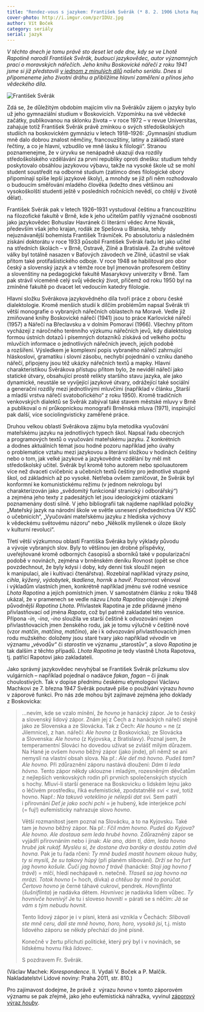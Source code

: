 ```yaml
---
title: "Rendez-vous s jazykem: František Svěrák (* 8. 2. 1906 Lhota Rapotina, † 9. 11. 1976 Brno)"
cover-photo: http://i.imgur.com/pzrIDUz.jpg
author: Vít Boček
category: seriály
serial: jazyk
---
```


*V těchto dnech je tomu právě sto deset let ode dne, kdy se ve Lhotě Rapotině narodil František Svěrák, budoucí jazykovědec, autor významných prací o moravských nářečích. Jeho knihu Boskovické nářečí z roku 1941 jsme si již představili [v jednom z minulých dílů](/clanky/2015/05/boskovicke-nareci.html) našeho seriálu. Dnes si připomeneme jeho životní dráhu a přiblížíme hlavní zaměření a přínos jeho vědeckého díla.*

<img src="http://i.imgur.com/pzrIDUz.jpg" alt="František Svěrák" class="img-responsive img-popup">

Zdá se, že důležitým obdobím majícím vliv na Svěrákův zájem o jazyky bylo už jeho gymnaziální studium v Boskovicích. Vzpomínku na své vědecké začátky, publikovanou na sklonku života – v roce 1972 – v revue Universitas, zahajuje totiž František Svěrák právě zmínkou o svých středoškolských studiích na boskovickém gymnáziu v letech 1918–1926: „Gymnasijní studium mně dalo dobrou znalost němčiny, francouzštiny, latiny a základů staré řečtiny, a co je hlavní, vzbudilo ve mně lásku k filologii“. Stranou poznamenejme, že v úryvku se nenápadně ukazují dva rozdíly středoškolského vzdělávání za první republiky oproti dnešku: studium tehdy poskytovalo obsáhlou jazykovou výbavu, takže na vysoké škole už se mohl student soustředit na odborné studium (zatímco dnes filologické obory připomínají spíše lepší jazykové školy), a mnohdy se již při něm rozhodovalo o budoucím směřování mladého člověka (kdežto dnes většinou ani vysokoškolští studenti ještě v posledních ročnících nevědí, co chtějí v životě dělat). 

František Svěrák pak v letech 1926–1931 vystudoval češtinu a francouzštinu na filozofické fakultě v Brně, kde k jeho učitelům patřily význačné osobnosti jako jazykovědec Bohuslav Havránek či literární vědec Arne Novák, především však jeho krajan, rodák ze Spešova u Blanska, tehdy nejuznávanější bohemista František Trávníček. Po absolutoriu a následném získání doktorátu v roce 1933 působil František Svěrák řadu let jako učitel na středních školách – v Brně, Ostravě, Zlíně a Bratislavě. Za druhé světové války byl totálně nasazen v Baťových závodech ve Zlíně, účastnil se však přitom také protifašistického odboje. V roce 1948 se habilitoval pro obor český a slovenský jazyk a v témže roce byl jmenován profesorem češtiny a slovenštiny na pedagogické fakultě Masarykovy univerzity v Brně. Tam pak strávil víceméně celý svůj vědecký život, přičemž od roku 1950 byl na zmíněné fakultě po dvacet let vedoucím katedry filologie.

Hlavní složku Svěrákova jazykovědného díla tvoří práce z oboru české dialektologie. Kromě menších studií k dílčím problémům napsal Svěrák tři větší monografie o vybraných nářečních oblastech na Moravě. Vedle již zmiňované knihy Boskovické nářečí (1941) jsou to práce Karlovické nářečí (1957) a Nářečí na Břeclavsku a v dolním Pomoraví (1966). Všechny přitom vycházejí z náročného terénního výzkumu nářečních jevů, kdy dialektolog formou ústních dotazů i písemných dotazníků získává od velkého počtu mluvčích informace o jednotlivých nářečních jevech, jejich podobě a rozšíření. Výsledkem je komplexní popis vybraného nářečí zahrnující hláskosloví, gramatiku i slovní zásobu, nechybí pojednání o vzniku daného nářečí, připojeny jsou též ukázky nářečních textů a mapky. Hlavní charakteristikou Svěrákova přístupu přitom bylo, že neviděl nářečí jako statické útvary, obsahující prostě relikty staršího stavu jazyka, ale jako dynamické, neustále se vyvíjející jazykové útvary, odrážející také sociální a generační rozdíly mezi jednotlivými mluvčími (například v článku „Starší a mladší vrstva nářečí svatobořického“ z roku 1950). Kromě tradičních venkovských dialektů se Svěrák zabýval také stavem městské mluvy v Brně a publikoval o ní průkopnickou monografii Brněnská mluva (1971), inspirující pak další, více sociolingvisticky zaměřené práce.

Druhou velkou oblastí Svěrákova zájmu byla metodika vyučování mateřskému jazyku na jednotlivých typech škol. Napsal řadu obecných a programových textů o vyučování mateřskému jazyku. Z konkrétních a dodnes aktuálních témat jsou hodné pozoru například jeho úvahy o problematice vztahu mezi jazykovou a literární složkou v hodinách češtiny nebo o tom, jak velké jazykové a jazykovědné vzdělání by měl mít středoškolský učitel. Svěrák byl kromě toho autorem nebo spoluautorem více než dvaceti cvičebnic a učebních textů češtiny pro jednotlivé stupně škol, od základních až po vysoké. Netřeba ovšem zamlčovat, že Svěrák byl konformní ke komunistickému režimu (v jednom nekrologu byl charakterizován jako „svědomitý funkcionář stranický i odborářský“) a zejména jeho texty z padesátých let jsou ideologickými otázkami poznamenány dosti silně. V jeho bibliografii tak najdeme například položky „Mateřský jazyk na národní škole ve světle usnesení předsednictva ÚV KSČ o učebnicích“, „Vyučování mateřskému jazyku z hlediska výchovy k vědeckému světovému názoru“ nebo „Několik myšlenek o úloze školy v kulturní revoluci“.

Třetí větší výzkumnou oblastí Františka Svěráka byly výklady původu a vývoje vybraných slov. Byly to většinou jen drobné příspěvky, uveřejňované kromě odborných časopisů a sborníků také v popularizační podobě v novinách, zejména v brněnském deníku Rovnost (opět se chce povzdechnout, že byly kdysi i doby, kdy denní tisk sloužil nejen k manipulaci, ale i kultivaci čtenářstva). Rozebíral například výrazy *psina*, *cihla*, *kýžený*, *výdobytek*, *tkadlena*, *horník* a *havíř*. Pozornost věnoval i výkladům vlastních jmen, konkrétně například jménu své rodné vesnice *Lhota Rapotina* a jejích pomístních jmen. V samostatném článku z roku 1948 ukázal, že v pramenech se vedle názvu *Lhota Rapotina* objevuje i zřejmě původnější *Rapotina Lhota*. Přívlastek Rapotina je zde přídavné jméno přivlastňovací od jména *Rapota*, což byl patrně zakladatel této vesnice. Přípona *-in*, *-ina*, *-ino* sloužila ve starší češtině k odvozování nejen přivlastňovacích jmen ženského rodu, jak je tomu výlučně v češtině nové (vzor *matčin*, *matčina*, *matčino*), ale i k odvozování přivlastňovacích jmen rodu mužského: doloženy jsou staré tvary jako například *vévodin* ve významu „vévodův“ či *starostin* ve významu „starostův“, a slovo *Rapotina* je tak dalším z těchto případů. *Lhota Rapotina* je tedy vlastně Lhota Rapotova, tj. patřící Rapotovi jako zakladateli.

Jako správný jazykovědec nevyhýbal se František Svěrák průzkumu slov vulgárních – například pojednal o nadávce *fakan*, *fagan* – či jinak choulostivých. Tak v dopise přednímu českému etymologovi Václavu Machkovi ze 7. března 1947 Svěrák poutavě píše o používání výrazu *hovno* v záporové funkci. Pro nás zde mohou být zajímavé zejména jeho doklady z Boskovicka:

>…nevím, kde se vzalo mínění, že *hovno* je hanácký zápor. Je to český a slovenský lidový zápor. Znám jej z Čech a z hanáckých nářečí stejně jako ze Slovenska a ze Slovácka. Tak z Čech: *Ale houno* = ne (z Jilemnice), z han. nářečí: *Ale hovno* (z Boskovicka); ze Slovácka a Slovenska: *Ale hovno* (z Kyjovska, z Bratislavy). Poznal jsem, že temperamentní Slováci ho dovedou užívat se zvlášť milým důrazem. Na Hané je ovšem *hovno* běžný zápor (jako jinde), při němž se ani nemyslí na vlastní obsah slova. Na př.: *Ale deť má hovno. Pudeš tam? Ale hovno.* Při zdůraznění záporu nastává dloužení: *Dám ti leda hóvno.* Tento zápor někdy uklouzne i mladým, rozesněným děvčatům z nejlepších venkovských rodin při prvních společenských stycích s hochy. Mluví-li starší generace na Boskovicku o lidském lejnu jako o léčivém prostředku, říká eufemistické, zpodstatnělé *svi < své*, totiž hovno. Např.: *Na takuvó voteklino je nélepši dat svi.* Sem patří i přirovnání *Deť je jako sochi pchi* = je hubený, kde interjekce *pchi* (= fuj!) eufemisticky nahrazuje slovo *hovno*.
>
>Větší rozmanitost jsem poznal na Slovácku, a to na Kyjovsku. Také tam je *hovno* běžný zápor. Na př.: *Fčíl mám hovno. Pudeš do Kyjova? Ale hovno. Ale dostaua sem leda hrubé hovno.* Zdůrazněný zápor se vyjádří přirovnáním nebo i jinak: *Ale ano, dám ti, dám, leda hovno hrubé jak rukáf. Mysléu si, že dostane dva baráky a dostáu zatím dvě hovna.* Pak je tu řada rčení: *Ty mně budeš mastit hovnem okouo huby, ty si mysíš, že su takový húpý* (při planém slibování). *Drží se ho furt jag hovno košule. Čučí jag hovno f trávě* (hanácké: *Stoji jag hovno f trávě*) = mlčí, hledí nechápavě n. netečně. *Třaseš sa jag hovno na mrázi. Totok hovno* (= hoch, dívka) *a chtěuo by mně to porúčat.* *Čertovo hovno* je černé táhavé cukroví, pendrek. *Hovniflinta* (*šušniflinta*) je nadávka dětem. *Hovnivec* je nadávka lidem vůbec. *Ty hovnivče hovnivý!* Je tu i sloveso *hovniti* = párati se s něčím: *Já se vám s tým nebudu hovnit.*
>
>Tento lidový zápor je i v písni, která asi vznikla v Čechách: *Slibovali ste mně ceru, dali ste mně hovno, horo, horo, vysoká jsi*, t.j. místo lidového záporu se někdy přechází do jiné písně.
>
>Konečně v žertu příchuti politické, který prý byl i v novinách, se lidskému hovnu říká *lidovec*.
>
>S pozdravem Fr. Svěrák.

(Václav Machek: *Korespondence*. II. Vydali V. Boček a P. Malčík. Nakladatelství Lidové noviny: Praha 2011, str. 810.)

Pro zajímavost dodejme, že právě z  výrazu *hovno* v tomto záporovém významu se pak zřejmě, jako jeho eufemistická náhražka, vyvinul [záporový výraz *houby*](http://nase-rec.ujc.cas.cz/archiv.php?art=4094).
